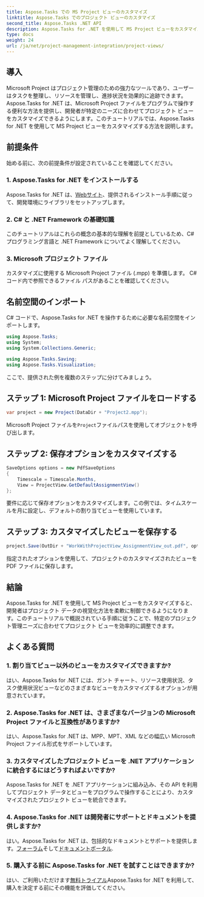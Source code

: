```yaml
---
title: Aspose.Tasks での MS Project ビューのカスタマイズ
linktitle: Aspose.Tasks でのプロジェクト ビューのカスタマイズ
second_title: Aspose.Tasks .NET API
description: Aspose.Tasks for .NET を使用して MS Project ビューをカスタマイズする方法を学びます。効率的なプロジェクト管理の視覚化については、ステップバイステップのガイドに従ってください。
type: docs
weight: 24
url: /ja/net/project-management-integration/project-views/
---
```

## 導入
Microsoft Project はプロジェクト管理のための強力なツールであり、ユーザーはタスクを整理し、リソースを管理し、進捗状況を効果的に追跡できます。 Aspose.Tasks for .NET は、Microsoft Project ファイルをプログラムで操作する便利な方法を提供し、開発者が特定のニーズに合わせてプロジェクト ビューをカスタマイズできるようにします。このチュートリアルでは、Aspose.Tasks for .NET を使用して MS Project ビューをカスタマイズする方法を説明します。
## 前提条件
始める前に、次の前提条件が設定されていることを確認してください。
### 1. Aspose.Tasks for .NET をインストールする
 Aspose.Tasks for .NET は、[Webサイト](https://releases.aspose.com/tasks/net/)、提供されるインストール手順に従って、開発環境にライブラリをセットアップします。
### 2. C# と .NET Framework の基礎知識
このチュートリアルはこれらの概念の基本的な理解を前提としているため、C# プログラミング言語と .NET Framework についてよく理解してください。
### 3. Microsoft プロジェクト ファイル
カスタマイズに使用する Microsoft Project ファイル (.mpp) を準備します。 C# コード内で参照できるファイル パスがあることを確認してください。
## 名前空間のインポート
C# コードで、Aspose.Tasks for .NET を操作するために必要な名前空間をインポートします。
```csharp
using Aspose.Tasks;
using System;
using System.Collections.Generic;

using Aspose.Tasks.Saving;
using Aspose.Tasks.Visualization;
```
ここで、提供された例を複数のステップに分けてみましょう。
## ステップ 1: Microsoft Project ファイルをロードする
```csharp
var project = new Project(DataDir + "Project2.mpp");
```
 Microsoft Project ファイルを`Project`ファイルパスを使用してオブジェクトを呼び出します。
## ステップ 2: 保存オプションをカスタマイズする
```csharp
SaveOptions options = new PdfSaveOptions
{
    Timescale = Timescale.Months,
    View = ProjectView.GetDefaultAssignmentView()
};
```
要件に応じて保存オプションをカスタマイズします。この例では、タイムスケールを月に設定し、デフォルトの割り当てビューを使用しています。
## ステップ 3: カスタマイズしたビューを保存する
```csharp
project.Save(OutDir + "WorkWithProjectView_AssignmentView_out.pdf", options);
```
指定されたオプションを使用して、プロジェクトのカスタマイズされたビューを PDF ファイルに保存します。
## 結論
Aspose.Tasks for .NET を使用して MS Project ビューをカスタマイズすると、開発者はプロジェクト データの視覚化方法を柔軟に制御できるようになります。このチュートリアルで概説されている手順に従うことで、特定のプロジェクト管理ニーズに合わせてプロジェクト ビューを効率的に調整できます。
## よくある質問
### 1. 割り当てビュー以外のビューをカスタマイズできますか?
はい、Aspose.Tasks for .NET には、ガント チャート、リソース使用状況、タスク使用状況ビューなどのさまざまなビューをカスタマイズするオプションが用意されています。
### 2. Aspose.Tasks for .NET は、さまざまなバージョンの Microsoft Project ファイルと互換性がありますか?
はい、Aspose.Tasks for .NET は、MPP、MPT、XML などの幅広い Microsoft Project ファイル形式をサポートしています。
### 3. カスタマイズしたプロジェクト ビューを .NET アプリケーションに統合するにはどうすればよいですか?
Aspose.Tasks for .NET を .NET アプリケーションに組み込み、その API を利用してプロジェクト データとビューをプログラムで操作することにより、カスタマイズされたプロジェクト ビューを統合できます。
### 4. Aspose.Tasks for .NET は開発者にサポートとドキュメントを提供しますか?
はい。Aspose.Tasks for .NET は、包括的なドキュメントとサポートを提供します。[フォーラム](https://forum.aspose.com/c/tasks/15)そして[ドキュメントポータル](https://reference.aspose.com/tasks/net/).
### 5. 購入する前に Aspose.Tasks for .NET を試すことはできますか?
はい、ご利用いただけます[無料トライアル](https://releases.aspose.com/)Aspose.Tasks for .NET を利用して、購入を決定する前にその機能を評価してください。
